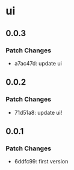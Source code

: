 # ui

## 0.0.3

### Patch Changes

- a7ac47d: update ui

## 0.0.2

### Patch Changes

- 71d51a8: update ui!

## 0.0.1

### Patch Changes

- 6ddfc99: first version
